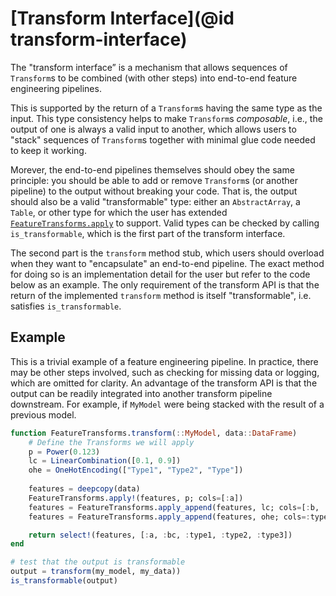 # [Transform Interface](@id transform-interface)

The "transform interface” is a mechanism that allows sequences of `Transform`s to be combined (with other steps) into end-to-end feature engineering pipelines.

This is supported by the return of a `Transform`s having the same type as the input.
This type consistency helps to make `Transform`s _composable_, i.e., the output of one is always a valid input to another, which allows users to "stack" sequences of `Transform`s together with minimal glue code needed to keep it working.

Morever, the end-to-end pipelines themselves should obey the same principle: you should be able to add or remove `Transform`s (or another pipeline) to the output without breaking your code.
That is, the output should also be a valid "transformable" type: either an `AbstractArray`, a `Table`, or other type for which the user has extended [`FeatureTransforms.apply`](@ref) to support.
Valid types can be checked by calling `is_transformable`, which is the first part of the transform interface.

The second part is the `transform` method stub, which users should overload when they want to "encapsulate" an end-to-end pipeline.
The exact method for doing so is an implementation detail for the user but refer to the code below as an example.
The only requirement of the transform API is that the return of the implemented `transform` method is itself "transformable", i.e. satisfies `is_transformable`.

## Example

This is a trivial example of a feature engineering pipeline. 
In practice, there may be other steps involved, such as checking for missing data or logging, which are omitted for clarity.
An advantage of the transform API is that the output can be readily integrated into another transform pipeline downstream. 
For example, if `MyModel` were being stacked with the result of a previous model.

```julia
function FeatureTransforms.transform(::MyModel, data::DataFrame)
    # Define the Transforms we will apply
    p = Power(0.123)
    lc = LinearCombination([0.1, 0.9])
    ohe = OneHotEncoding(["Type1", "Type2", "Type"])
    
    features = deepcopy(data)
    FeatureTransforms.apply!(features, p; cols=[:a])
    features = FeatureTransforms.apply_append(features, lc; cols=[:b, :c], header=[:bc])
    features = FeatureTransforms.apply_append(features, ohe; cols=:types, header=[:type1, :type2, :type3])

    return select!(features, [:a, :bc, :type1, :type2, :type3]) 
end

# test that the output is transformable
output = transform(my_model, my_data))
is_transformable(output)
```
